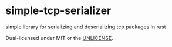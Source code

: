 # simple-tcp-serializer
simple library for serializing and deserializing tcp packages in rust

Dual-licensed under MIT or the [UNLICENSE](https://unlicense.org).
